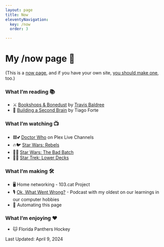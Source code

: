 ```yaml
---
layout: page
title: Now
eleventyNavigation:
  key: /now
  order: 3

---
```


# My /now page 📆

(This is a [now page](https://nownownow.com/about), and if you have your own site, [you should make one](https://nownownow.com/about), too.)

### What I’m reading 📚


- ⚔️ [Bookshops & Bonedust](https://www.goodreads.com/book/show/65213543-bookshops-bonedust) by [Travis Baldree](https://www.goodreads.com/author/show/22182916.Travis_Baldree)
- 🧠 [Building a Second Brain](https://www.buildingasecondbrain.com/book) by Tiago Forte


### What I’m watching 📺

- 🟦💕 [Doctor Who](https://thetvdb.com/series/doctor-who) on Plex Live Channels
- 🔥🐦 [Star Wars: Rebels](https://thetvdb.com/series/star-wars-rebels)
- 👨👨 [Star Wars: The Bad Batch](https://thetvdb.com/series/the-bad-batch)
- 🌠🚢 [Star Trek: Lower Decks](https://thetvdb.com/series/star-trek-lower-decks)

### What I’m making 🛠️

- 🖥️ Home networking - 103.cat Project
- 🎙️ [Ok, What Went Wrong?](https://www.okwhatwentwrong.com) - Podcast with my oldest on our learnings in our computer hobbies
- 🤖 Automating this page

### What I’m enjoying ♥️

- 🐱 Florida Panthers Hockey

Last Updated: April 9, 2024

